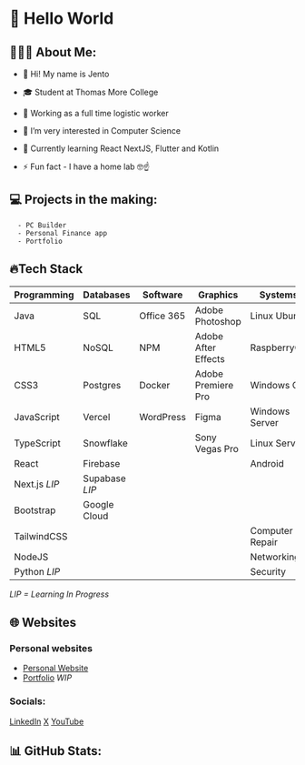 # 👋 Hello World


## 👨🏼‍🎨 About Me:
- 🙋 Hi! My name is Jento
- 🎓 Student at Thomas More College
- 🏢 Working as a full time logistic worker
  
- 👀 I’m very interested in Computer Science
- 🌱 Currently learning React NextJS, Flutter and Kotlin
- ⚡️ Fun fact - I have a home lab 🤓☝️


## 💻 Projects in the making:
      - PC Builder
      - Personal Finance app
      - Portfolio


## 🔥Tech Stack
| **Programming**    | **Databases**    | **Software**         | **Graphics**              | **Systems**             |
|--------------------|------------------|----------------------|---------------------------|-------------------------|
| Java               | SQL              | Office 365           | Adobe Photoshop           | Linux Ubuntu            |
| HTML5              | NoSQL            | NPM                  | Adobe After Effects       | RaspberryOS             |
| CSS3               | Postgres         | Docker               | Adobe Premiere Pro        | Windows OS              |
| JavaScript         | Vercel           | WordPress            | Figma                     | Windows Server          |
| TypeScript         | Snowflake        |                      | Sony Vegas Pro            | Linux Server            |
| React              | Firebase         |                      |                           | Android                 |
| Next.js *LIP*      | Supabase *LIP*   |                      |                           |                         |
| Bootstrap          | Google Cloud     |                      |                           |                         |
| TailwindCSS        |                  |                      |                           | Computer Repair         |
| NodeJS             |                  |                      |                           | Networking              |
| Python *LIP*       |                  |                      |                           | Security                |

*LIP = Learning In Progress*


## 🌐 Websites
### Personal websites
- [Personal Website](https://jentopieters.be)
- [Portfolio](https://portfolio.jentopieters.be) *WIP*

### Socials:
[LinkedIn](https://www.linkedin.com/in/pietersj/)
[X](https://twitter.com/denjento)
[YouTube](https://www.youtube.com/@Jento.)


## 📊 GitHub Stats:
